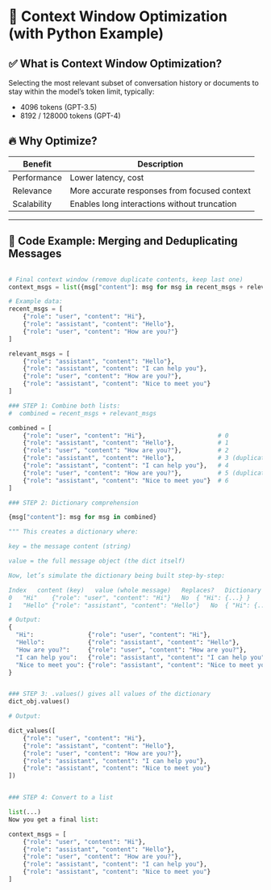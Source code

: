 # 🧠 Context Window Optimization (with Python Example)

## ✅ What is Context Window Optimization?

Selecting the most relevant subset of conversation history or documents to stay within the model’s token limit, typically:
- 4096 tokens (GPT-3.5)
- 8192 / 128000 tokens (GPT-4)

## 🔥 Why Optimize?

| Benefit       | Description                                                                 |
|---------------|-----------------------------------------------------------------------------|
| Performance   | Lower latency, cost                                                         |
| Relevance     | More accurate responses from focused context                                |
| Scalability   | Enables long interactions without truncation                                |

---

## 🧪 Code Example: Merging and Deduplicating Messages

```python

# Final context window (remove duplicate contents, keep last one)
context_msgs = list({msg["content"]: msg for msg in recent_msgs + relevant_msgs}.values())

# Example data:
recent_msgs = [
    {"role": "user", "content": "Hi"},
    {"role": "assistant", "content": "Hello"},
    {"role": "user", "content": "How are you?"}
]

relevant_msgs = [
    {"role": "assistant", "content": "Hello"},
    {"role": "assistant", "content": "I can help you"},
    {"role": "user", "content": "How are you?"},
    {"role": "assistant", "content": "Nice to meet you"}
]

### STEP 1: Combine both lists:
#  combined = recent_msgs + relevant_msgs

combined = [
    {"role": "user", "content": "Hi"},                    # 0
    {"role": "assistant", "content": "Hello"},            # 1
    {"role": "user", "content": "How are you?"},          # 2
    {"role": "assistant", "content": "Hello"},            # 3 (duplicate content!)
    {"role": "assistant", "content": "I can help you"},   # 4
    {"role": "user", "content": "How are you?"},          # 5 (duplicate content!)
    {"role": "assistant", "content": "Nice to meet you"}  # 6
]

### STEP 2: Dictionary comprehension

{msg["content"]: msg for msg in combined}

""" This creates a dictionary where:

key = the message content (string)

value = the full message object (the dict itself)

Now, let’s simulate the dictionary being built step-by-step:

Index	content (key)	value (whole message)	Replaces?	Dictionary So Far
0	"Hi"	{"role": "user", "content": "Hi"}	No	{ "Hi": {...} }
1	"Hello"	{"role": "assistant", "content": "Hello"}	No	{ "Hi": {...}, "Hello": {...} } """

# Output:
{
  "Hi":               {"role": "user", "content": "Hi"},
  "Hello":            {"role": "assistant", "content": "Hello"},        # latest version
  "How are you?":     {"role": "user", "content": "How are you?"},     # latest version
  "I can help you":   {"role": "assistant", "content": "I can help you"},
  "Nice to meet you": {"role": "assistant", "content": "Nice to meet you"}
}


### STEP 3: .values() gives all values of the dictionary
dict_obj.values()

# Output:

dict_values([
    {"role": "user", "content": "Hi"},
    {"role": "assistant", "content": "Hello"},
    {"role": "user", "content": "How are you?"},
    {"role": "assistant", "content": "I can help you"},
    {"role": "assistant", "content": "Nice to meet you"}
])


### STEP 4: Convert to a list

list(...)
Now you get a final list:

context_msgs = [
    {"role": "user", "content": "Hi"},
    {"role": "assistant", "content": "Hello"},
    {"role": "user", "content": "How are you?"},
    {"role": "assistant", "content": "I can help you"},
    {"role": "assistant", "content": "Nice to meet you"}
]

```